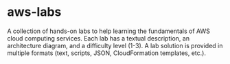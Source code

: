 # aws-labs
A collection of hands-on labs to help learning the fundamentals of AWS cloud computing services. Each lab has a textual description, an architecture diagram, and a difficulty level (1-3). A lab solution is provided in multiple formats (text, scripts, JSON, CloudFormation templates, etc.). 
